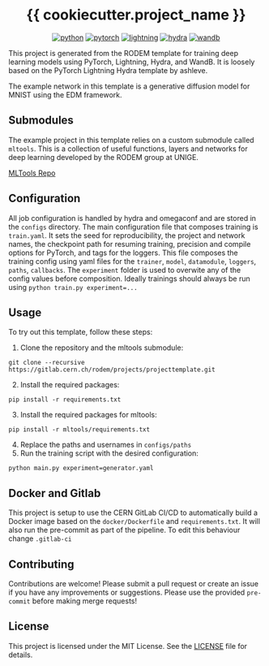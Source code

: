 <div align="center">

# {{ cookiecutter.project_name }}

[![python](https://img.shields.io/badge/-Python_3.11-3776AB?logo=python&logoColor=white)](https://www.python.org/)
[![pytorch](https://img.shields.io/badge/-PyTorch_2.1-EE4C2C?logo=pytorch&logoColor=white)](https://pytorch.org/)
[![lightning](https://img.shields.io/badge/-Lightning_2.1-792EE5?logo=lightning&logoColor=white)](https://lightning.ai/)
[![hydra](https://img.shields.io/badge/-Hydra_1.3-89b8cd&logoColor=white)](https://hydra.cc/)
[![wandb](https://img.shields.io/badge/-WandB_0.16-orange?logo=weightsandbiases&logoColor=white)](https://wandb.ai)
</div>

This project is generated from the RODEM template for training deep learning models using PyTorch, Lightning, Hydra, and WandB. It is loosely based on the PyTorch Lightning Hydra template by ashleve.

The example network in this template is a generative diffusion model for MNIST using the EDM framework.

## Submodules

The example project in this template relies on a custom submodule called `mltools`.
This is a collection of useful functions, layers and networks for deep learning developed by the RODEM group at UNIGE.

[MLTools Repo](https://gitlab.cern.ch/mleigh/mltools/-/tree/master)

## Configuration

All job configuration is handled by hydra and omegaconf and are stored in the `configs` directory.
The main configuration file that composes training is `train.yaml`.
It sets the seed for reproducibility, the project and network names, the checkpoint path for resuming training, precision and compile options for PyTorch, and tags for the loggers.
This file composes the training config using yaml files for the `trainer`, `model`, `datamodule`, `loggers`, `paths`, `callbacks`.
The `experiment` folder is used to overwite any of the config values before composition.
Ideally trainings should always be run using `python train.py experiment=...`

## Usage

To try out this template, follow these steps:

1. Clone the repository and the mltools submodule:
```
git clone --recursive https://gitlab.cern.ch/rodem/projects/projecttemplate.git
```
2. Install the required packages:
```
pip install -r requirements.txt
```
3. Install the required packages for mltools:
```
pip install -r mltools/requirements.txt
```
4. Replace the paths and usernames in `configs/paths`
5. Run the training script with the desired configuration:
```
python main.py experiment=generator.yaml
```

## Docker and Gitlab

This project is setup to use the CERN GitLab CI/CD to automatically build a Docker image based on the `docker/Dockerfile` and `requirements.txt`.
It will also run the pre-commit as part of the pipeline.
To edit this behaviour change `.gitlab-ci`

## Contributing

Contributions are welcome! Please submit a pull request or create an issue if you have any improvements or suggestions.
Please use the provided `pre-commit` before making merge requests!

## License

This project is licensed under the MIT License. See the [LICENSE](https://gitlab.cern.ch/rodem/projects/projecttemplate/blob/main/LICENSE) file for details.

